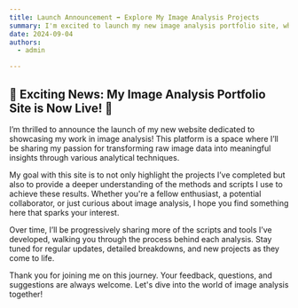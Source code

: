 ```yaml
---
title: Launch Announcement ➡️ Explore My Image Analysis Projects
summary: I'm excited to launch my new image analysis portfolio site, where I'll be sharing my projects, scripts, and insights into the world of image analysis.
date: 2024-09-04
authors:
  - admin

---
```


## 🎉 Exciting News: My Image Analysis Portfolio Site is Now Live! 🚀

I’m thrilled to announce the launch of my new website dedicated to showcasing my work in image analysis! This platform is a space where I’ll be sharing my passion for transforming raw image data into meaningful insights through various analytical techniques.

My goal with this site is to not only highlight the projects I’ve completed but also to provide a deeper understanding of the methods and scripts I use to achieve these results. Whether you're a fellow enthusiast, a potential collaborator, or just curious about image analysis, I hope you find something here that sparks your interest.

Over time, I’ll be progressively sharing more of the scripts and tools I’ve developed, walking you through the process behind each analysis. Stay tuned for regular updates, detailed breakdowns, and new projects as they come to life.

Thank you for joining me on this journey. Your feedback, questions, and suggestions are always welcome. Let's dive into the world of image analysis together!

<script src="https://giscus.app/client.js"
        data-repo="claudiasc89/imganalysis3"
        data-repo-id="R_kgDOMqW3fg"
        data-category="Announcements"
        data-category-id="DIC_kwDOMqW3fs4CiXHG"
        data-mapping="pathname"
        data-strict="0"
        data-reactions-enabled="1"
        data-emit-metadata="0"
        data-input-position="top"
        data-theme="light_protanopia"
        data-lang="en"
        crossorigin="anonymous"
        async>
</script>